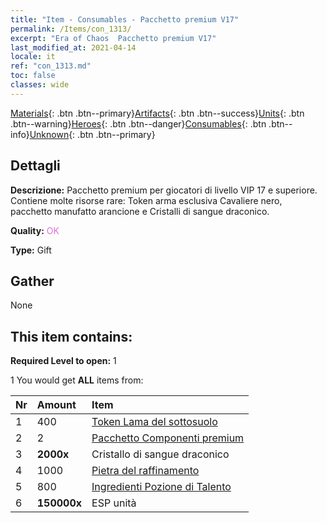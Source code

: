 ```yaml
---
title: "Item - Consumables - Pacchetto premium V17"
permalink: /Items/con_1313/
excerpt: "Era of Chaos  Pacchetto premium V17"
last_modified_at: 2021-04-14
locale: it
ref: "con_1313.md"
toc: false
classes: wide
---
```

 [Materials](/it/Items/){: .btn .btn--primary}[Artifacts](/it/Items/Artifacts/){: .btn .btn--success}[Units](/it/Items/Units/){: .btn .btn--warning}[Heroes](/it/Items/Heroes/){: .btn .btn--danger}[Consumables](/it/Items/Consumables/){: .btn .btn--info}[Unknown](/it/Items/Unknown/){: .btn .btn--primary}

## Dettagli
 **Descrizione:** Pacchetto premium per giocatori di livello VIP 17 e superiore. Contiene molte risorse rare: Token arma esclusiva Cavaliere nero, pacchetto manufatto arancione e Cristalli di sangue draconico.

 **Quality:** <span style="color: #DA70D6">OK</span>

 **Type:** Gift

## Gather

  None

## This item contains:

 **Required Level to open:** 1

 1 You would get **ALL** items  from:

  | Nr | Amount |     Item    |
  |:---|:-------|:------------|
  | 1 | 400 | [Token Lama del sottosuolo](/it/Items/con_979/) | 
  | 2 | 2 | [Pacchetto Componenti premium](/it/Items/con_1363/) | 
  | 3 |  **2000x** | Cristallo di sangue draconico |  | 
  | 4 | 1000 | [Pietra del raffinamento](/it/Items/con_814/) | 
  | 5 | 800 | [Ingredienti Pozione di Talento](/it/Items/con_1120/) | 
  | 6 |  **150000x** | ESP unità |  | 
